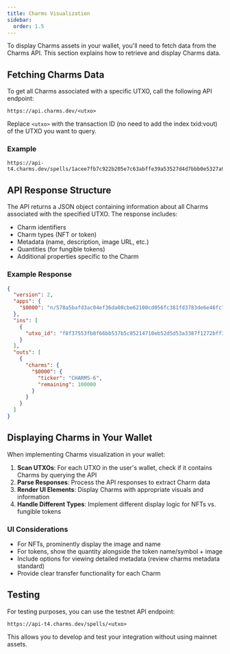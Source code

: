 ```yaml
---
title: Charms Visualization
sidebar:
  order: 1.5
---
```


To display Charms assets in your wallet, you'll need to fetch data from the Charms API. This section explains how to retrieve and display Charms data.

## Fetching Charms Data

To get all Charms associated with a specific UTXO, call the following API endpoint:

```
https://api.charms.dev/<utxo>
```

Replace `<utxo>` with the transaction ID (no need to add the index txid:vout) of the UTXO you want to query.

### Example

```
https://api-t4.charms.dev/spells/1acee7fb7c922b205e7c63abffe39a53527d4d7bbb0e5327a9b72350115a7ebb
```

## API Response Structure

The API returns a JSON object containing information about all Charms associated with the specified UTXO. The response includes:

- Charm identifiers
- Charm types (NFT or token)
- Metadata (name, description, image URL, etc.)
- Quantities (for fungible tokens)
- Additional properties specific to the Charm

### Example Response

```json
{
  "version": 2,
  "apps": {
    "$0000": "n/578a5bafd3ac04ef36da08cbe62100cd056fc381fd3783de6e46fc74fc7c27b2/06ff5322ce2d3d23aba044182869da09429ef22b3b1da30e247c2a3d7b75d039"
  },
  "ins": [
    {
      "utxo_id": "f8f37553fb8f66bb537b5c85214710eb52d5d53a3387f1272bff361bcd3ce7fb:0"
    }
  ],
  "outs": [
    {
      "charms": {
        "$0000": {
          "ticker": "CHARMS-6",
          "remaining": 100000
        }
      }
    }
  ]
}
```

## Displaying Charms in Your Wallet

When implementing Charms visualization in your wallet:

1. **Scan UTXOs**: For each UTXO in the user's wallet, check if it contains Charms by querying the API
2. **Parse Responses**: Process the API responses to extract Charm data
3. **Render UI Elements**: Display Charms with appropriate visuals and information
4. **Handle Different Types**: Implement different display logic for NFTs vs. fungible tokens

### UI Considerations

- For NFTs, prominently display the image and name
- For tokens, show the quantity alongside the token name/symbol + image
- Include options for viewing detailed metadata (review charms metadata standard)
- Provide clear transfer functionality for each Charm

## Testing

For testing purposes, you can use the testnet API endpoint:

```
https://api-t4.charms.dev/spells/<utxo>
```

This allows you to develop and test your integration without using mainnet assets.
